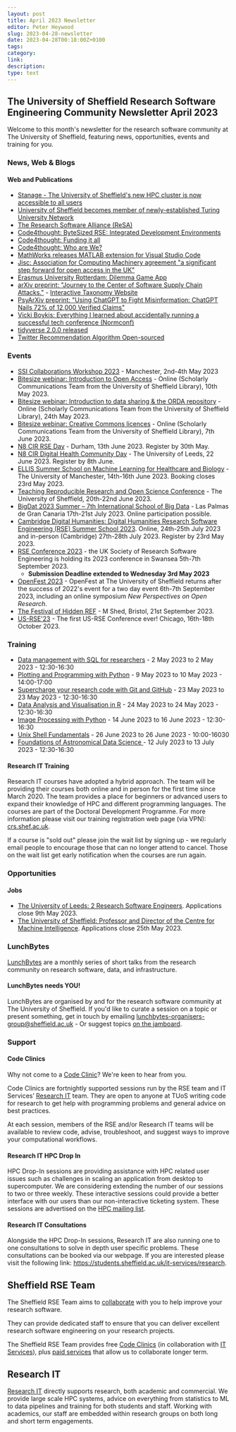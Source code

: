 ```yaml
---
layout: post
title: April 2023 Newsletter
editor: Peter Heywood
slug: 2023-04-28-newsletter
date: 2023-04-28T00:18:00Z+0100
tags:
category:
link:
description:
type: text
---
```


## The University of Sheffield Research Software Engineering Community Newsletter April 2023

Welcome to this month's newsletter for the research software community at The University of Sheffield, featuring news, opportunities, events and training for you.

### News, Web & Blogs

#### Web and Publications

+ [Stanage - The University of Sheffield's new HPC cluster is now accessible to all users](https://mailchi.mp/3ffddf67273e/new-hpc-stanage-is-live?e=efb44934e0)
+ [University of Sheffield becomes member of newly-established Turing University Network](https://www.sheffield.ac.uk/news/university-sheffield-becomes-member-newly-established-turing-university-network)
+ [The Research Software Alliance (ReSA)](https://upstream.force11.org/the-research-software-alliance-resa/)
+ [Code4thought: ByteSized RSE: Integrated Development Environments](https://soundcloud.com/code4thought-615691925/en-bytesized-rse-integrated-development-environments)
+ [Code4thought: Funding it all](https://soundcloud.com/code4thought-615691925/en-funding-it-all)
+ [Code4thought: Who are We?](https://soundcloud.com/code4thought-615691925/en-who-are-we)
+ [MathWorks releases MATLAB extension for Visual Studio Code](https://blogs.mathworks.com/matlab/2023/04/26/do-you-use-visual-studio-code-matlab-is-now-there-too/)
+ [Jisc: Association for Computing Machinery agreement "a significant step forward for open access in the UK"](https://www.jisc.ac.uk/news/association-for-computing-machinery-agreement-a-significant-step-forward-for-open-access-in-the-uk-12-apr-2023?utm_campaign=headlines&utm_content=Headlines%2019%2F04%2F2023&utm_medium=email&utm_source=adestra)
+ [Erasmus University Rotterdam: Dilemma Game App](https://www.eur.nl/en/about-eur/policy-and-regulations/integrity/research-integrity/dilemma-game)
+ [arXiv preprint: "Journey to the Center of Software Supply Chain Attacks."](https://arxiv.org/abs/2304.05200) - [Interactive Taxonomy Website](https://sap.github.io/risk-explorer-for-software-supply-chains/)
+ [PsyArXiv preprint: "Using ChatGPT to Fight Misinformation: ChatGPT Nails 72% of 12,000 Verified Claims"](https://psyarxiv.com/qnjkf/)
+ [Vicki Boykis: Everything I learned about accidentally running a successful tech conference (Normconf)](https://vickiboykis.com/2022/12/22/everything-i-learned-about-accidentally-running-a-successful-tech-conference/)
+ [tidyverse 2.0.0 released](https://www.tidyverse.org/blog/2023/03/tidyverse-2-0-0/)
+ [Twitter Recommendation Algorithm Open-sourced](https://blog.twitter.com/engineering/en_us/topics/open-source/2023/twitter-recommendation-algorithm)

### Events

+ [SSI Collaborations Workshop 2023](https://software.ac.uk/cw23) - Manchester, 2nd-4th May 2023
+ [Bitesize webinar: Introduction to Open Access](https://sheffield.libcal.com/calendar/ext-staff-training/bitesizeOA) - Online (Scholarly Communications Team from the University of Sheffield Library), 10th May 2023.
+ [Bitesize webinar: Introduction to data sharing & the ORDA repository](https://sheffield.libcal.com/event/4028679) - Online (Scholarly Communications Team from the University of Sheffield Library), 24th May 2023.
+ [Bitesize webinar: Creative Commons licences](https://sheffield.libcal.com/calendar/ext-staff-training/bitesize-cc-licences) - Online (Scholarly Communications Team from the University of Sheffield Library), 7th June 2023.
+ [N8 CIR RSE Day](https://www.eventbrite.co.uk/e/n8-cir-rse-day-tickets-597753365407) - Durham, 13th June 2023. Register by 30th May.
+ [N8 CIR Digital Health Community Day](https://n8cir.org.uk/events/digital-health-community-day/) - The University of Leeds, 22 June 2023. Register by 8th June.
+ [ELLIS Summer School on Machine Learning for Healthcare and Biology](https://www.idsai.manchester.ac.uk/connect/events/ellis-summer-school-2023/schedule/) - The University of Manchester, 14th-16th June 2023. Booking closes 23rd May 2023.
+ [Teaching Reproducible Research and Open Science Conference](https://www.sheffield.ac.uk/smi/events/teaching-reproducible-research-and-open-science-conference) - The University of Sheffield, 20th-22nd June 2023.
+ [BigDat 2023 Summer – 7th International School of Big Data](https://bigdat.irdta.eu/2023su/) - Las Palmas de Gran Canaria 17th-21st July 2023. Online participation possible.
+ [Cambridge Digital Humanities: Digital Humanities Research Software Engineering (RSE) Summer School 2023](https://www.cdh.cam.ac.uk/events/36442/). Online, 24th-25th July 2023 and in-person (Cambridge) 27th-28th July 2023. Register by 23rd May 2023.
+ [RSE Conference 2023](https://rsecon23.society-rse.org/) - the UK Society of Research Software Engineering is holding its 2023 conference in Swansea 5th-7th September 2023.
  + **Submission Deadline extended to Wednesday 3rd May 2023**
+ [OpenFest 2023](https://www.sheffield.ac.uk/library/research/open-research/openfest2023) - OpenFest at The University of Sheffield returns after the success of 2022's event for a two day event 6th-7th September 2023, including an online symposium *New Perspectives on Open Research*.
+ [The Festival of Hidden REF](https://hidden-ref.org/festival-of-hidden-ref/) - M Shed, Bristol, 21st September 2023.
+ [US-RSE'23](https://us-rse.org/usrse23/) - The first US-RSE Conference ever! Chicago, 16th-18th October 2023.

### Training

+ [Data management with SQL for researchers](https://rse.shef.ac.uk/training/workshop/2023-05-02-sql) - 2 May 2023 to 2 May 2023 - 12:30-16:30
+ [Plotting and Programming with Python](https://rse.shef.ac.uk/training/workshop/2023-05-09-python) - 9 May 2023 to 10 May 2023 - 14:00-17:00
+ [Supercharge your research code with Git and GitHub](https://rse.shef.ac.uk/training/workshop/2023-05-23-git) - 23 May 2023 to 23 May 2023 - 12:30-16:30
+ [Data Analysis and Visualisation in R](https://rse.shef.ac.uk/training/workshop/2023-05-24-R) - 24 May 2023 to 24 May 2023 - 12:30-16:30
+ [Image Processing with Python](https://rse.shef.ac.uk/training/workshop/2023-06-14-image-processing) - 14 June 2023 to 16 June 2023 - 12:30-16:30
+ [Unix Shell Fundamentals](https://rse.shef.ac.uk/training/workshop/2023-06-26-bioinformatics) - 26 June 2023 to 26 June 2023 - 10:00-16030
+ [Foundations of Astronomical Data Science
](https://rse.shef.ac.uk/training/workshop/2023-07-12-astro) - 12 July 2023 to 13 July 2023 - 12:30-16:30

#### Research IT Training

Research IT courses have adopted a hybrid approach. The team will be providing their courses both online and in person for the first time since March 2020. The team provides a place for beginners or advanced users to expand their knowledge of HPC and different programming languages. The courses are part of the Doctoral Development Programme. For more information please visit our training registration web page (via VPN): [crs.shef.ac.uk](https://crs.shef.ac.uk).

If a course is "sold out" please join the wait list by signing up - we regularly email people to encourage those that can no longer attend to cancel. Those on the wait list get early notification when the courses are run again.

### Opportunities

<!-- #### Funding -->

#### Jobs

+ [The University of Leeds: 2 Research Software Engineers](https://jobs.leeds.ac.uk/vacancy.aspx?ref=ITRES1004). Applications close 9th May 2023.
+ [The University of Sheffield: Professor and Director of the Centre for Machine Intelligence](https://www.jobs.ac.uk/job/CZC875/professor-and-director-of-the-centre-for-machine-intelligence). Applications close 25th May 2023.

### LunchBytes

[LunchBytes](https://rse.shef.ac.uk/community/lunch-bytes/) are a monthly series of short talks from the research community on research software, data, and infrastructure.

#### LunchBytes needs YOU!

LunchBytes are organised by and for the research software community at The University of Sheffield. If you'd like to curate a session on a topic or present something, get in touch by emailing [lunchbytes-organisers-group@sheffield.ac.uk](mailto:lunchbytes-organisers-group@sheffield.ac.uk) - Or suggest topics [on the jamboard](https://jamboard.google.com/d/1-51cRf0pwZl8O10CnLeJGAqKcnbww-QGaYjszFK-H38/).

### Support

#### Code Clinics

Why not come to a [Code Clinic](https://docs.google.com/forms/d/e/1FAIpQLScGXS55qjU0D0Zcz-KHOVcNTahcr3YC3H0OpoKBo3lWXWED5A/viewform)? We're keen to hear from you.

Code Clinics are fortnightly supported sessions run by the RSE team and IT Services’ [Research IT](https://www.sheffield.ac.uk/it-services/research) team. They are open to anyone at TUoS writing code for research to get help with programming problems and general advice on best practices.

At each session, members of the RSE and/or Research IT teams will be available to review code, advise, troubleshoot, and suggest ways to improve your computational workflows.

#### Research IT HPC Drop In

HPC Drop-In sessions are providing assistance with HPC related user issues such as challenges in scaling an application from desktop to supercomputer. We are considering extending the number of our sessions to two or three weekly. These interactive sessions could provide a better interface with our users than our non-interactive ticketing system. These sessions are advertised on the [HPC mailing list](https://groups.google.com/u/1/a/sheffield.ac.uk/g/hpc).

#### Research IT Consultations

Alongside the HPC Drop-In sessions, Research IT are also running one to one consultations to solve in depth user specific problems. These consultations can be booked via our webpage. If you are interested please visit the following link: <https://students.sheffield.ac.uk/it-services/research>.

## Sheffield RSE Team

The Sheffield RSE Team aims to [collaborate](https://rse.shef.ac.uk/collaboration/guide/) with you to help improve your research software.

They can provide dedicated staff to ensure that you can deliver excellent research software engineering on your research projects.

The Sheffield RSE Team provides free [Code Clinics][CCs] (in collaboration with [IT Services][its-res-it]), plus [paid services][rse-service] that allow us to collaborate longer term.

## Research IT

[Research IT](https://students.sheffield.ac.uk/it-services/research) directly supports research, both academic and commercial.
We provide large scale HPC systems, advice on everything from statistics to ML to data pipelines and training for both students and staff.
Working with academics, our staff are embedded within research groups on both long and short term engagements.

[CCs]: https://rse.shef.ac.uk/support/code-clinic/
[its-res-it]: https://www.sheffield.ac.uk/it-services/research/
[rse-service]: https://rse.shef.ac.uk/collaboration/
